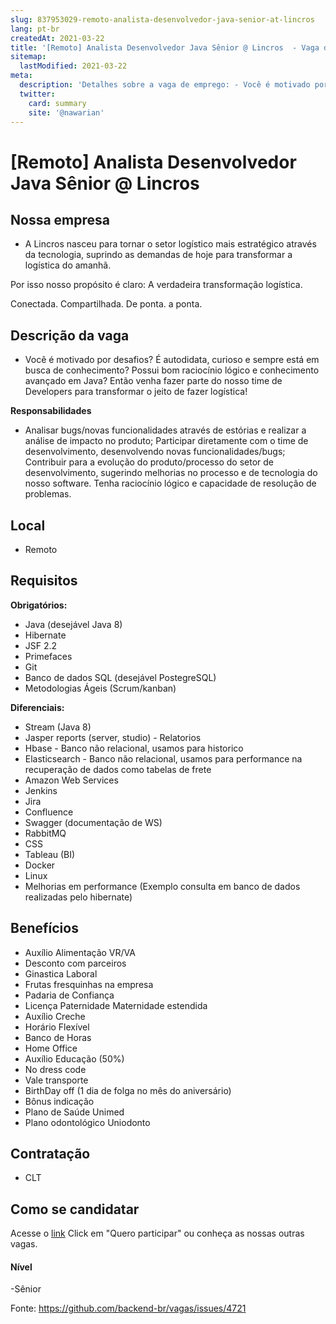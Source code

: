 ```yaml
---
slug: 837953029-remoto-analista-desenvolvedor-java-senior-at-lincros
lang: pt-br
createdAt: 2021-03-22
title: '[Remoto] Analista Desenvolvedor Java Sênior @ Lincros  - Vaga de Emprego'
sitemap:
  lastModified: 2021-03-22
meta:
  description: 'Detalhes sobre a vaga de emprego: - Você é motivado por desafios? É autodidata, curioso e sempre está em busca de conhecimento? Possui bom raciocínio lógico e conhecimento avançado em Java? Então venha fazer parte do nosso time de Developers para transformar o jeito de fazer logística! **Responsabilidades** - Analisar bugs/novas funcionalidades através de estórias e realizar a análise de impacto no produto; Participar diretamente com o time de desenvolvimento, desenvolvendo novas funcionalidades/bugs; Contribuir para a evolução do produto/processo do setor de desenvolvimento, sugerindo melhorias no processo e de tecnologia do nosso software. Tenha raciocínio lógico e capacidade de resolução de problemas.'
  twitter:
    card: summary
    site: '@nawarian'
---
```


# [Remoto] Analista Desenvolvedor Java Sênior @ Lincros 

## Nossa empresa

- A Lincros nasceu para tornar o setor logístico mais estratégico através da tecnologia, suprindo as demandas de hoje para transformar a logística do amanhã.

Por isso nosso propósito é claro: A verdadeira transformação logística.

Conectada. Compartilhada. De ponta. a ponta.

## Descrição da vaga

- Você é motivado por desafios? É autodidata, curioso e sempre está em busca de conhecimento? Possui bom raciocínio lógico e conhecimento avançado em Java? Então venha fazer parte do nosso time de Developers para transformar o jeito de fazer logística!

**Responsabilidades**

- Analisar bugs/novas funcionalidades através de estórias e realizar a análise de impacto no produto;
Participar diretamente com o time de desenvolvimento, desenvolvendo novas funcionalidades/bugs;
Contribuir para a evolução do produto/processo do setor de desenvolvimento, sugerindo melhorias no processo e de tecnologia do nosso software.
Tenha raciocínio lógico e capacidade de resolução de problemas.

## Local

- Remoto

## Requisitos

**Obrigatórios:**

- Java (desejável Java 8)
- Hibernate
- JSF 2.2
- Primefaces
- Git
- Banco de dados SQL (desejável PostegreSQL)
- Metodologias Ágeis (Scrum/kanban)

**Diferenciais:**

- Stream (Java 8)
- Jasper reports (server, studio) - Relatorios
- Hbase - Banco não relacional, usamos para historico
- Elasticsearch - Banco não relacional, usamos para performance na recuperação de dados como tabelas de frete
- Amazon Web Services
- Jenkins
- Jira
- Confluence
- Swagger (documentação de WS)
- RabbitMQ
- CSS
- Tableau (BI)
- Docker
- Linux
- Melhorias em performance (Exemplo consulta em banco de dados realizadas pelo hibernate)

## Benefícios

- Auxílio Alimentação VR/VA
- Desconto com parceiros
- Ginastica Laboral
- Frutas fresquinhas na empresa
- Padaria de Confiança
- Licença Paternidade Maternidade estendida
- Auxílio Creche
- Horário Flexível
- Banco de Horas
- Home Office
- Auxílio Educação (50%)
- No dress code
- Vale transporte
- BirthDay off (1 dia de folga no mês do aniversário)
- Bônus indicação
- Plano de Saúde Unimed
- Plano odontológico Uniodonto

## Contratação

- CLT
 
## Como se candidatar

Acesse o [link](https://vagas.hunterco.com.br/job/60244644ad836f001bda4ba0?c=3759)
Click em "Quero participar" ou conheça as nossas outras vagas.

#### Nível

-Sênior


Fonte: https://github.com/backend-br/vagas/issues/4721